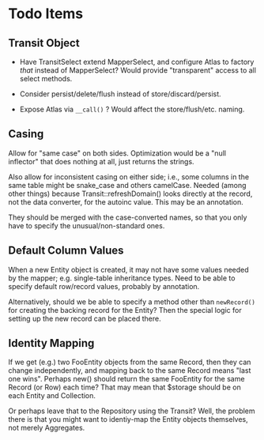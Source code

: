 # Todo Items

## Transit Object

- Have TransitSelect extend MapperSelect, and configure Atlas to
  factory *that* instead of MapperSelect? Would provide "transparent"
  access to all select methods.

- Consider persist/delete/flush instead of store/discard/persist.

- Expose Atlas via `__call()` ? Would affect the store/flush/etc. naming.


## Casing

Allow for "same case" on both sides. Optimization would be a "null inflector"
that does nothing at all, just returns the strings.

Also allow for inconsistent casing on either side; i.e., some columns in the
same table might be snake_case and others camelCase. Needed (among other things)
because Transit::refreshDomain() looks directly at the record, not the data
converter, for the autoinc value. This may be an annotation.

They should be merged with the case-converted names, so that you only have to
specify the unusual/non-standard ones.

## Default Column Values

When a new Entity object is created, it may not have some values needed by
the mapper; e.g. single-table inheritance types. Need to be able to specify
default row/record values, probably by annotation.

Alternatively, should we be able to specify a method other than `newRecord()`
for creating the backing record for the Entity? Then the special logic for
setting up the new record can be placed there.

## Identity Mapping

If we get (e.g.) two FooEntity objects from the same Record, then they can
change independently, and mapping back to the same Record means "last one wins".
Perhaps new() should return the same FooEntity for the same Record (or Row) each
time? That may mean that $storage should be on each Entity and Collection.

Or perhaps leave that to the Repository using the Transit? Well, the problem
there is that you might want to identiy-map the Entity objects themselves, not
merely Aggregates.
